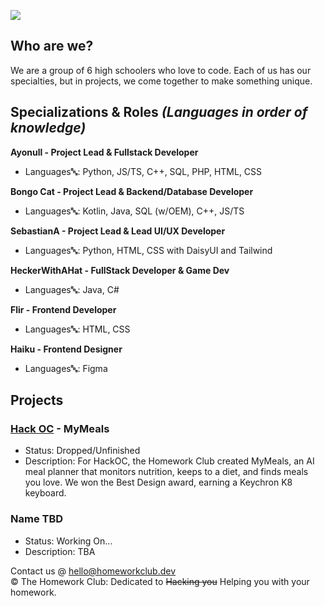 <img src="https://cdn.primitt.dev/banner"></img>
## Who are we?
We are a group of 6 high schoolers who love to code. Each of us has our specialties, but in projects, we come together to make something unique.
## Specializations & Roles *(Languages in order of knowledge)*
**Ayonull - Project Lead & Fullstack Developer**
* Languages🔤: Python, JS/TS, C++, SQL, PHP, HTML, CSS

**Bongo Cat - Project Lead & Backend/Database Developer**
* Languages🔤: Kotlin, Java, SQL (w/OEM), C++, JS/TS

**SebastianA - Project Lead & Lead UI/UX Developer**
* Languages🔤: Python, HTML, CSS with DaisyUI and Tailwind

**HeckerWithAHat - FullStack Developer & Game Dev**
* Languages🔤: Java, C#

**Flir - Frontend Developer**
* Languages🔤: HTML, CSS

**Haiku - Frontend Designer**
* Languages🔤: Figma

## Projects
### [Hack OC](https://hackoc.org) - MyMeals
* Status: Dropped/Unfinished <br>
* Description: For HackOC, the Homework Club created MyMeals, an AI meal planner that monitors nutrition, keeps to a diet, and finds meals you love. We won the Best Design award, earning a Keychron K8 keyboard.
### Name TBD
* Status: Working On...
* Description: TBA


Contact us @ [hello@homeworkclub.dev](mailto:hello@homeworkclub.dev)<br>
©️ The Homework Club: Dedicated to ~~Hacking you~~ Helping you with your homework.

